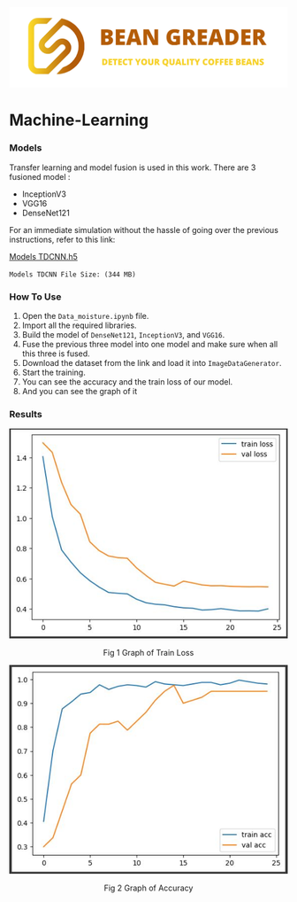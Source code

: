 <p align="center"><img src="screenshot/banner-repository.png"/></p>

# Machine-Learning

### Models

Transfer learning and model fusion is used in this work. There are 3 fusioned model :

- InceptionV3
- VGG16
- DenseNet121

For an immediate simulation without the hassle of going over the previous instructions, refer to this link:

[Models TDCNN.h5](https://drive.google.com/file/d/1HgTgnThtP547ULdUKICEWDB_1BvJTJGN/view?usp=sharing)

`Models TDCNN File Size: (344 MB)`

### How To Use

1. Open the `Data_moisture.ipynb` file.
2. Import all the required libraries.
3. Build the model of `DenseNet121`, `InceptionV3`, and `VGG16`.
4. Fuse the previous three model into one model and make sure when all this three is fused.
5. Download the dataset from the link and load it into `ImageDataGenerator`.
6. Start the training.
7. You can see the accuracy and the train loss of our model.
8. And you can see the graph of it

### Results

![Result Of Train Loss](screenshot/TrainLoss.jpg)

<p align="center">Fig 1 Graph of Train Loss</p>

![Result Of Accuracy](screenshot/Accuracy.jpg)

<p align="center">Fig 2 Graph of Accuracy</p>
